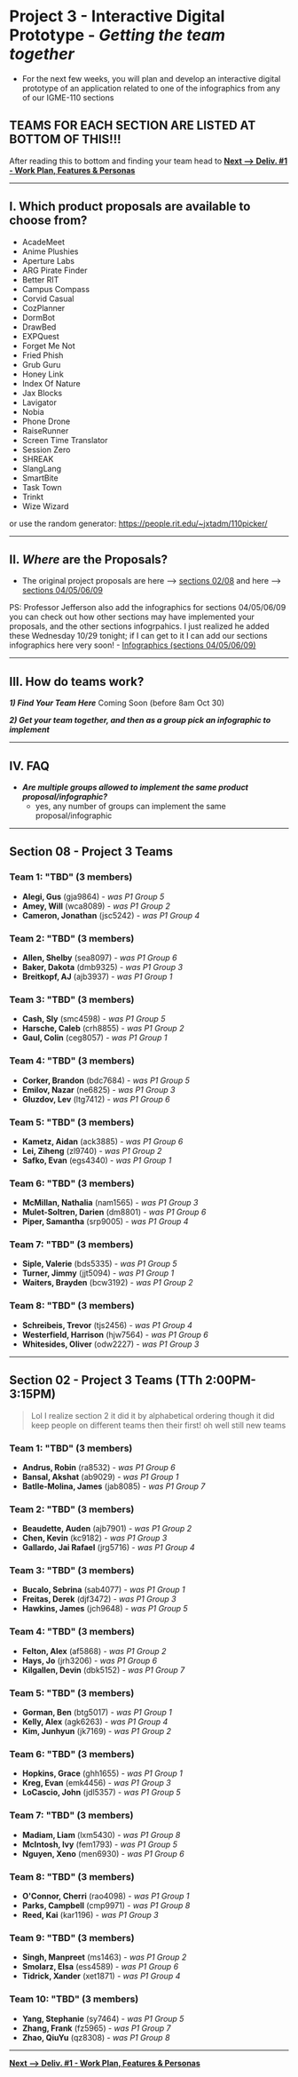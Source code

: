 # Project 3 - Interactive Digital Prototype - *Getting the team together*

- For the next few weeks, you will plan and develop an interactive digital prototype of an application related to one of the infographics from any of our IGME-110 sections

## TEAMS FOR EACH SECTION ARE LISTED AT BOTTOM OF THIS!!!

After reading this to bottom and finding your team head to [**Next --> Deliv. #1 - Work Plan, Features & Personas**](p3-work-plan.md)

---
## I. Which product proposals are available to choose from?

- AcadeMeet
- Anime Plushies
- Aperture Labs
- ARG Pirate Finder
- Better RIT
- Campus Compass
- Corvid Casual
- CozPlanner
- DormBot
- DrawBed
- EXPQuest
- Forget Me Not
- Fried Phish
- Grub Guru
- Honey Link
- Index Of Nature
- Jax Blocks
- Lavigator
- Nobia
- Phone Drone
- RaiseRunner
- Screen Time Translator
- Session Zero
- SHREAK
- SlangLang
- SmartBite
- Task Town
- Trinkt
- Wize Wizard

or use the random generator: https://people.rit.edu/~jxtadm/110picker/

---

## II. *Where* are the Proposals?

- The original project proposals are here --> [sections 02/08](https://github.com/jptweb/IGME-110-Fall-2025/tree/main/documents/app-proposal-finals) and here --> [sections 04/05/06/09](https://github.com/tonethar/IGME-110-Fall-2025/tree/main/documents/_app-proposal-finals)

PS: Professor Jefferson also add the infographics for sections 04/05/06/09 you can check out how other sections may have implemented your proposals, and the other sections infogrpahics. I just realized he added these Wednesday 10/29 tonight; if I can get to it I can add our sections infographics here very soon! - [Infographics (sections 04/05/06/09)](./_infographic-finals/)

---

## III. How do teams work?

***1) Find Your Team Here*** Coming Soon (before 8am Oct 30)

***2) Get your team together, and then as a group pick an infographic to implement***

---

## IV. FAQ

- ***Are multiple groups allowed to implement the same product proposal/infographic?***
  - yes, any number of groups can implement the same proposal/infographic
 
---

## Section 08 - Project 3 Teams

### Team 1: "TBD" (3 members)
- **Alegi, Gus** (gja9864) - *was P1 Group 5*
- **Amey, Will** (wca8089) - *was P1 Group 2*
- **Cameron, Jonathan** (jsc5242) - *was P1 Group 4*

### Team 2: "TBD" (3 members)
- **Allen, Shelby** (sea8097) - *was P1 Group 6*
- **Baker, Dakota** (dmb9325) - *was P1 Group 3*
- **Breitkopf, AJ** (ajb3937) - *was P1 Group 1*

### Team 3: "TBD" (3 members)
- **Cash, Sly** (smc4598) - *was P1 Group 5*
- **Harsche, Caleb** (crh8855) - *was P1 Group 2*
- **Gaul, Colin** (ceg8057) - *was P1 Group 1*

### Team 4: "TBD" (3 members)
- **Corker, Brandon** (bdc7684) - *was P1 Group 5*
- **Emilov, Nazar** (ne6825) - *was P1 Group 3*
- **Gluzdov, Lev** (ltg7412) - *was P1 Group 6*

### Team 5: "TBD" (3 members)
- **Kametz, Aidan** (ack3885) - *was P1 Group 6*
- **Lei, Ziheng** (zl9740) - *was P1 Group 2*
- **Safko, Evan** (egs4340) - *was P1 Group 1*

### Team 6: "TBD" (3 members)
- **McMillan, Nathalia** (nam1565) - *was P1 Group 3*
- **Mulet-Soltren, Darien** (dm8801) - *was P1 Group 6*
- **Piper, Samantha** (srp9005) - *was P1 Group 4*

### Team 7: "TBD" (3 members)
- **Siple, Valerie** (bds5335) - *was P1 Group 5*
- **Turner, Jimmy** (jjt5094) - *was P1 Group 1*
- **Waiters, Brayden** (bcw3192) - *was P1 Group 2*

### Team 8: "TBD" (3 members)
- **Schreibeis, Trevor** (tjs2456) - *was P1 Group 4*
- **Westerfield, Harrison** (hjw7564) - *was P1 Group 6*
- **Whitesides, Oliver** (odw2227) - *was P1 Group 3*
------

## Section 02 - Project 3 Teams (TTh 2:00PM-3:15PM)

> Lol I realize section 2 it did it by alphabetical ordering though it did keep people on different teams then their first! oh well still new teams

### Team 1: "TBD" (3 members)
- **Andrus, Robin** (ra8532) - *was P1 Group 6*
- **Bansal, Akshat** (ab9029) - *was P1 Group 1*
- **Batlle-Molina, James** (jab8085) - *was P1 Group 7*

### Team 2: "TBD" (3 members)
- **Beaudette, Auden** (ajb7901) - *was P1 Group 2*
- **Chen, Kevin** (kc9182) - *was P1 Group 3*
- **Gallardo, Jai Rafael** (jrg5716) - *was P1 Group 4*

### Team 3: "TBD" (3 members)
- **Bucalo, Sebrina** (sab4077) - *was P1 Group 1*
- **Freitas, Derek** (djf3472) - *was P1 Group 3*
- **Hawkins, James** (jch9648) - *was P1 Group 5*

### Team 4: "TBD" (3 members)
- **Felton, Alex** (af5868) - *was P1 Group 2*
- **Hays, Jo** (jrh3206) - *was P1 Group 6*
- **Kilgallen, Devin** (dbk5152) - *was P1 Group 7*

### Team 5: "TBD" (3 members)
- **Gorman, Ben** (btg5017) - *was P1 Group 1*
- **Kelly, Alex** (agk6263) - *was P1 Group 4*
- **Kim, Junhyun** (jk7169) - *was P1 Group 2*

### Team 6: "TBD" (3 members)
- **Hopkins, Grace** (ghh1655) - *was P1 Group 1*
- **Kreg, Evan** (emk4456) - *was P1 Group 3*
- **LoCascio, John** (jdl5357) - *was P1 Group 5*

### Team 7: "TBD" (3 members)
- **Madiam, Liam** (lxm5430) - *was P1 Group 8*
- **McIntosh, Ivy** (fem1793) - *was P1 Group 5*
- **Nguyen, Xeno** (men6930) - *was P1 Group 6*

### Team 8: "TBD" (3 members)
- **O'Connor, Cherri** (rao4098) - *was P1 Group 1*
- **Parks, Campbell** (cmp9971) - *was P1 Group 8*
- **Reed, Kai** (kar1196) - *was P1 Group 3*

### Team 9: "TBD" (3 members)
- **Singh, Manpreet** (ms1463) - *was P1 Group 2*
- **Smolarz, Elsa** (ess4589) - *was P1 Group 6*
- **Tidrick, Xander** (xet1871) - *was P1 Group 4*

### Team 10: "TBD" (3 members)
- **Yang, Stephanie** (sy7464) - *was P1 Group 5*
- **Zhang, Frank** (fz5965) - *was P1 Group 7*
- **Zhao, QiuYu** (qz8308) - *was P1 Group 8*

-----
[**Next --> Deliv. #1 - Work Plan, Features & Personas**](p3-work-plan.md)
